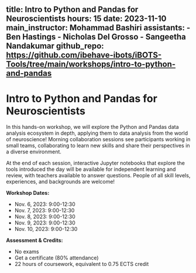 title: Intro to Python and Pandas for Neuroscientists
hours: 15
date: 2023-11-10
main_instructor: Mohammad Bashiri
assistants:
    - Ben Hastings
    - Nicholas Del Grosso
    - Sangeetha Nandakumar
github_repo: https://github.com/ibehave-ibots/iBOTS-Tools/tree/main/workshops/intro-to-python-and-pandas
--- 

# Intro to Python and Pandas for Neuroscientists

In this hands-on workshop, we will explore the Python and Pandas data analysis ecosystem in depth, applying them to data analysis from the world of neuroscience!  Morning collaboration sessions see participants working in small teams, collaborating to learn new skills and share their perspectives in a diverse environment.  

At the end of each session, interactive Jupyter notebooks that explore the tools introduced the day will be available for independent learning and review, with teachers available to answer questions.  People of all skill levels, experiences, and backgrounds are welcome!

**Workshop Dates:**

  -  Nov. 6, 2023: 9:00-12:30
  -  Nov. 7, 2023: 9:00-12:30
  -  Nov. 8, 2023: 9:00-12:30
  -  Nov. 9, 2023: 9:00-12:30
  - Nov. 10, 2023: 9:00-12:30


**Assessment & Credits:**

- No exams
- Get a certificate (80% attendance)
- 22 hours of coursework, equivalent to 0.75 ECTS credit